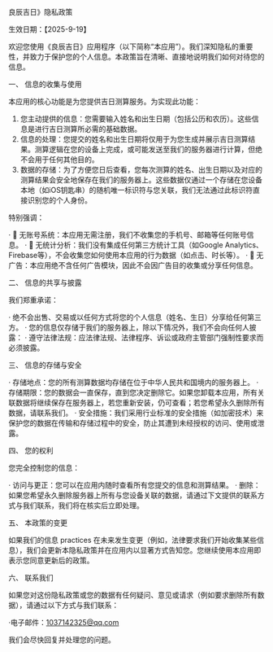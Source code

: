 良辰吉日》隐私政策

生效日期：【2025-9-19】

欢迎您使用《良辰吉日》应用程序（以下简称“本应用”）。我们深知隐私的重要性，并致力于保护您的个人信息。本政策旨在清晰、直接地说明我们如何对待您的信息。

一、 信息的收集与使用

本应用的核心功能是为您提供吉日测算服务。为实现此功能：

1. 您主动提供的信息：您需要输入姓名和出生日期（包括公历和农历）。这些信息是进行吉日测算所必需的基础数据。
2. 信息的处理：您提交的姓名和出生日期将仅用于为您生成并展示吉日测算结果。测算逻辑在您的设备上完成，或可能发送至我们的服务器进行计算，但绝不会用于任何其他目的。
3. 数据的存储：为了方便您日后查看，您每次测算的姓名、出生日期以及对应的测算结果会安全地保存在我们的服务器上。这些数据仅通过一个存储在您设备本地（如iOS钥匙串）的随机唯一标识符与您关联，我们无法通过此标识符直接识别您的个人身份。

特别强调：

· 🌟 无账号系统：本应用无需注册，我们不收集您的手机号、邮箱等任何账号信息。
· 🌟 无统计分析：我们没有集成任何第三方统计工具（如Google Analytics、Firebase等），不会收集您如何使用本应用的行为数据（如点击、时长等）。
· 🌟 无广告：本应用绝不含任何广告模块，因此不会因广告目的收集或分享任何信息。

二、 信息的共享与披露

我们郑重承诺：

· 绝不会出售、交易或以任何方式将您的个人信息（姓名、生日）分享给任何第三方。
· 您的信息仅存储于我们的服务器上，除以下情况外，我们不会向任何人披露：
  · 遵守法律法规：应法律法规、法律程序、诉讼或政府主管部门强制性要求而必须披露。

三、 信息的存储与安全

· 存储地点：您的所有测算数据均存储在位于中华人民共和国境内的服务器上。
· 存储期限：您的数据会一直保存，直到您决定删除它。如果您卸载本应用，所有关联数据将继续保存在服务器上，若您重新安装，仍可查看；若您希望永久删除所有数据，请联系我们。
· 安全措施：我们采用行业标准的安全措施（如加密技术）来保护您的数据在传输和存储过程中的安全，防止其遭到未经授权的访问、使用或泄露。

四、 您的权利

您完全控制您的信息：

· 访问与更正：您可以在应用内随时查看所有您提交的信息和测算结果。
· 删除：如果您希望永久删除服务器上所有与您设备关联的数据，请通过下文提供的联系方式与我们联系，我们将在核实后立即处理。

五、 本政策的变更

如果我们的信息 practices 在未来发生变更（例如，法律要求我们开始收集某些信息），我们会更新本隐私政策并在应用内以显著方式告知您。您继续使用本应用即表示您同意更新后的政策。

六、 联系我们

如果您对这份隐私政策或您的数据有任何疑问、意见或请求（例如要求删除所有数据），请通过以下方式与我们联系：

·电子邮件：1037142325@qq.com

我们会尽快回复并处理您的问题。
